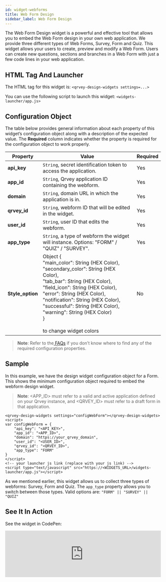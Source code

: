 ```yaml
---
id: widget-webforms
title: Web Form Design
sidebar_label: Web Form Design
---
```


<div style={{textAlign: "justify"}}>

The Web Form Design widget is a powerful and effective tool that allows you to embed the Web Form design in your own web application. We provide three different types of Web Forms, Survey, Form and Quiz. 
This widget allows your users to create, preview and modify a Web Form. Users can create new questions, sections and branches in a Web Form with just a few code lines in your web application. 



## HTML Tag And Launcher
The HTML tag for this widget is: 
```<qrvey-design-widgets settings=...>```


You can use the following script to launch this widget:
```<widgets-launcher/app.js>```


## Configuration Object
The table below provides general information about each property of this widget’s configuration object along with a description of the expected value. The **Required** column indicates whether the property is required for the configuration object to work properly.



| **Property** | **Value** | **Required** |
| --- | --- | --- |
| **api_key** |`String`, secret identification token to access the application.| Yes |
| **app_id** | `String`, Qrvey application ID containing the webform. | Yes |
| **domain** | `String`, domain URL in which the application is in. | Yes |
| **qrvey_id** | `String`, webform ID that will be edited in the widget.  | Yes |
| **user_id** | `String`, user ID that edits the webform.| Yes |
| **app_type** | `String`, a type of webform the widget will instance. Options: "FORM" / "QUIZ" / "SURVEY". | Yes |
| **Style_option** |Object {<br />"main_color": String (HEX Color),<br />"secondary_color": String (HEX Color),<br />"tab_bar": String (HEX Color),<br /> "field_icon": String (HEX Color),<br />"error": String (HEX Color),<br />"notification": String (HEX Color),<br />"successful": String (HEX Color), <br />"warning": String (HEX Color)<br /> } <br /><br />to change widget colors| No |

> **Note**: Refer to the<a href="/docs/faqs/faqs-intro/"> FAQs</a>
if you don’t know where to find any of the required configuration properties. 

## Sample
In this example, we have the design widget configuration object for a Form. This shows the minimum configuration object required to embed the webform design widget. 

> **Note**: <APP_ID> must refer to a valid and active application defined on your Qrvey instance, and <QRVEY_ID> must refer to a draft form in that application.

```
<qrvey-design-widgets settings="configWebForm"></qrvey-design-widgets><script>
var configWebForm = {
    "api_key": "<API_KEY>",
    "app_id": "<APP_ID>",
    "domain": "https://your_qrvey_domain",
    "user_id": "<USER_ID>",
    "qrvey_id": "<QRVEY_ID>",
    "app_type": "FORM"
}
</script>
<!-- your launcher js link (replace with your js link) -->
<script type="text/javascript" src="https://<WIDGETS_URL>/widgets-launcher/app.js"></script>
 ```

As we mentioned earlier, this widget allows us to collect three types of webforms: Survey, Form and Quiz. The ```app_type``` property allows you to switch between those types. Valid options are: ```"FORM" || "SURVEY" || "QUIZ"```

## See It In Action
See the widget in CodePen:

<iframe
  allowFullScreen
  className="cp_embed_iframe "
  frameBorder={0}
  height={838}
  width="100%"
  name="cp_embed_1"
  scrolling="no"
  src="https://codepen.io/qrveysamples/embed/17ca2ace17e54cd26353f638666f91be?height=838&theme-id=light&default-tab=result&user=qrveysamples&slug-hash=17ca2ace17e54cd26353f638666f91be&pen-title=Sample-%20Webform%20Design&name=cp_embed_1"
  style={{ width: "100%", overflow: "hidden", display: "block" }}
  title="Sample- Webform Design"
  loading="lazy"
  id="cp_embed_17ca2ace17e54cd26353f638666f91be"
/>

</div>
